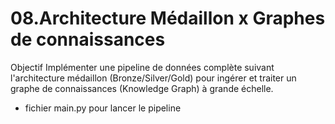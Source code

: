 # 08.Architecture Médaillon x Graphes de connaissances

Objectif
Implémenter une pipeline de données complète suivant l'architecture médaillon
(Bronze/Silver/Gold) pour ingérer et traiter un graphe de connaissances (Knowledge Graph)
à grande échelle.


* fichier main.py pour lancer le pipeline
